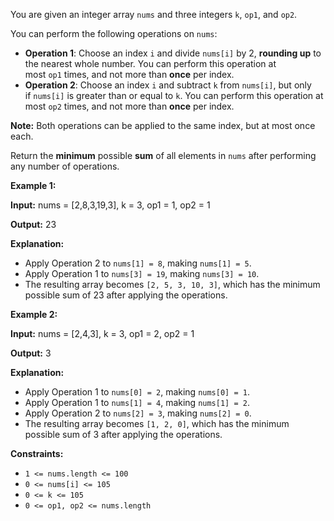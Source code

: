You are given an integer array `nums` and three integers `k`, `op1`, and `op2`.

You can perform the following operations on `nums`:

- **Operation 1**: Choose an index `i` and divide `nums[i]` by 2, **rounding up** to the nearest whole number. You can perform this operation at most `op1` times, and not more than **once** per index.
- **Operation 2**: Choose an index `i` and subtract `k` from `nums[i]`, but only if `nums[i]` is greater than or equal to `k`. You can perform this operation at most `op2` times, and not more than **once** per index.

**Note:** Both operations can be applied to the same index, but at most once each.

Return the **minimum** possible **sum** of all elements in `nums` after performing any number of operations.

**Example 1:**

**Input:** nums = [2,8,3,19,3], k = 3, op1 = 1, op2 = 1

**Output:** 23

**Explanation:**

- Apply Operation 2 to `nums[1] = 8`, making `nums[1] = 5`.
- Apply Operation 1 to `nums[3] = 19`, making `nums[3] = 10`.
- The resulting array becomes `[2, 5, 3, 10, 3]`, which has the minimum possible sum of 23 after applying the operations.

**Example 2:**

**Input:** nums = [2,4,3], k = 3, op1 = 2, op2 = 1

**Output:** 3

**Explanation:**

- Apply Operation 1 to `nums[0] = 2`, making `nums[0] = 1`.
- Apply Operation 1 to `nums[1] = 4`, making `nums[1] = 2`.
- Apply Operation 2 to `nums[2] = 3`, making `nums[2] = 0`.
- The resulting array becomes `[1, 2, 0]`, which has the minimum possible sum of 3 after applying the operations.

**Constraints:**

- `1 <= nums.length <= 100`
- `0 <= nums[i] <= 105`
- `0 <= k <= 105`
- `0 <= op1, op2 <= nums.length`